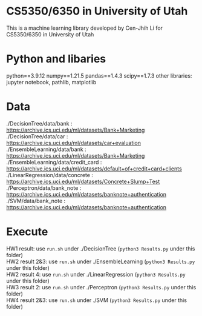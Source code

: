 # CS5350/6350 in University of Utah  
 This is a machine learning library developed by Cen-Jhih Li for CS5350/6350 in University of Utah  

# Python and libaries

python==3.9.12
numpy==1.21.5
pandas==1.4.3
scipy==1.7.3
other libraries: jupyter notebook, pathlib, matplotlib


# Data  

./DecisionTree/data/bank : https://archive.ics.uci.edu/ml/datasets/Bank+Marketing  
./DecisionTree/data/car : https://archive.ics.uci.edu/ml/datasets/car+evaluation  
./EnsembleLearning/data/bank : https://archive.ics.uci.edu/ml/datasets/Bank+Marketing  
./EnsembleLearning/data/credit_card : https://archive.ics.uci.edu/ml/datasets/default+of+credit+card+clients  
./LinearRegression/data/concrete : https://archive.ics.uci.edu/ml/datasets/Concrete+Slump+Test   
./Perceptron/data/bank_note : https://archive.ics.uci.edu/ml/datasets/banknote+authentication 
./SVM/data/bank_note : https://archive.ics.uci.edu/ml/datasets/banknote+authentication 

# Execute   

HW1 result: use `run.sh` under ./DecisionTree  (`python3 Results.py` under this folder)    
HW2 result 2&3: use `run.sh` under ./EnsembleLearning  (`python3 Results.py` under this folder)      
HW2 result 4: use `run.sh` under ./LinearRegression  (`python3 Results.py` under this folder)  
HW3 result 2: use `run.sh` under ./Perceptron  (`python3 Results.py` under this folder)        
HW4 result 2&3: use `run.sh` under ./SVM  (`python3 Results.py` under this folder)     
